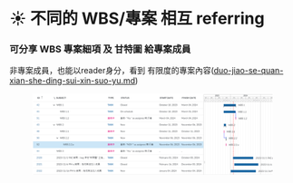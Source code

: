 # ☀️ 不同的 WBS/專案 相互 referring

### 可分享 WBS 專案細項 及 甘特圖 給專案成員

非專案成員，也能以reader身分，看到 有限度的專案內容([duo-jiao-se-quan-xian-she-ding-sui-xin-suo-yu.md](../fu-he-yi-ban-zhuan-an-guan-li-de-yong-fa/duo-jiao-se-quan-xian-she-ding-sui-xin-suo-yu.md "mention"))

<figure><img src="../.gitbook/assets/image (14).png" alt=""><figcaption></figcaption></figure>
